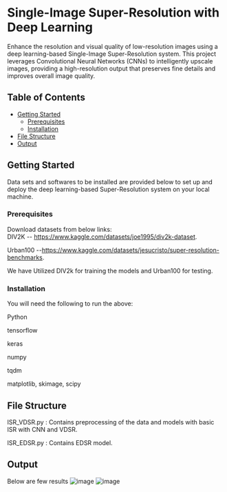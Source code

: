 # Single-Image Super-Resolution with Deep Learning

Enhance the resolution and visual quality of low-resolution images using a deep learning-based Single-Image Super-Resolution system. This project leverages Convolutional Neural Networks (CNNs) to intelligently upscale images, providing a high-resolution output that preserves fine details and improves overall image quality.

## Table of Contents
- [Getting Started](#getting-started)
  - [Prerequisites](#prerequisites)
  - [Installation](#installation)
- [File Structure](#FileStructure)
- [Output](#Output)

## Getting Started
Data sets and softwares to be installed are provided below to set up and deploy the deep learning-based Super-Resolution system on your local machine.

### Prerequisites
Download datasets from below links:  
DIV2K  -- https://www.kaggle.com/datasets/joe1995/div2k-dataset.  

Urban100 --https://www.kaggle.com/datasets/jesucristo/super-resolution-benchmarks. 

We have Utilized DIV2k for training the models and Urban100 for testing.  

### Installation
You will need the following to run the above:

Python  

tensorflow   

keras   

numpy   

tqdm  

matplotlib, skimage, scipy

## File Structure
ISR_VDSR.py : Contains preprocessing of the data and models with basic ISR with CNN and VDSR.  

ISR_EDSR.py : Contains EDSR model.  

## Output
Below are few results
![image](https://github.com/DeepLearningDSCI601103/Image-Super-Resolution/assets/128659646/626a0a0a-a756-4976-8dd2-ff71e4f4deff)
![image](https://github.com/DeepLearningDSCI601103/Image-Super-Resolution/assets/128659646/dff17bb8-082e-473b-a697-8ad91f46576a)


